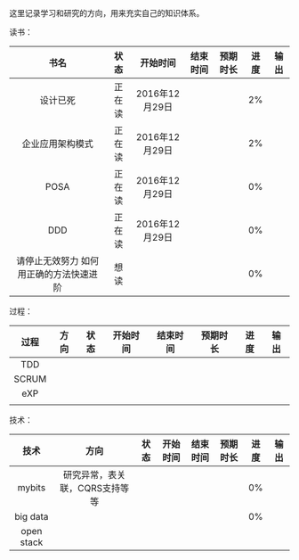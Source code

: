 这里记录学习和研究的方向，用来充实自己的知识体系。

读书：

|书名|状态|开始时间|结束时间|预期时长|进度|输出|
|:---:|:---:|:---:|:---:|:---:|:---:|:---:|
|设计已死|正在读|2016年12月29日|||2%||
|企业应用架构模式|正在读|2016年12月29日|||2%||
|POSA|正在读|2016年12月29日|||0%||
|DDD|正在读|2016年12月29日|||0%||
|请停止无效努力 如何用正确的方法快速进阶|想读||||0%||

过程：

|过程|方向|状态|开始时间|结束时间|预期时长|进度|输出|
|:---:|:---:|:---:|:---:|:---:|:---:|:---:|:---:|
|TDD|
|SCRUM|
|eXP|
||

技术：

|技术|方向|状态|开始时间|结束时间|预期时长|进度|输出|
|:---:|:---:|:---:|:---:|:---:|:---:|:---:|:---:|
|mybits|研究异常，表关联，CQRS支持等等|||||0%||
|big data||||||0%||
|open stack||||||||